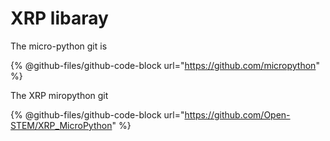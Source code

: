 # XRP libaray

The micro-python git is&#x20;

{% @github-files/github-code-block url="https://github.com/micropython" %}

The XRP miropython git&#x20;

{% @github-files/github-code-block url="https://github.com/Open-STEM/XRP_MicroPython" %}

